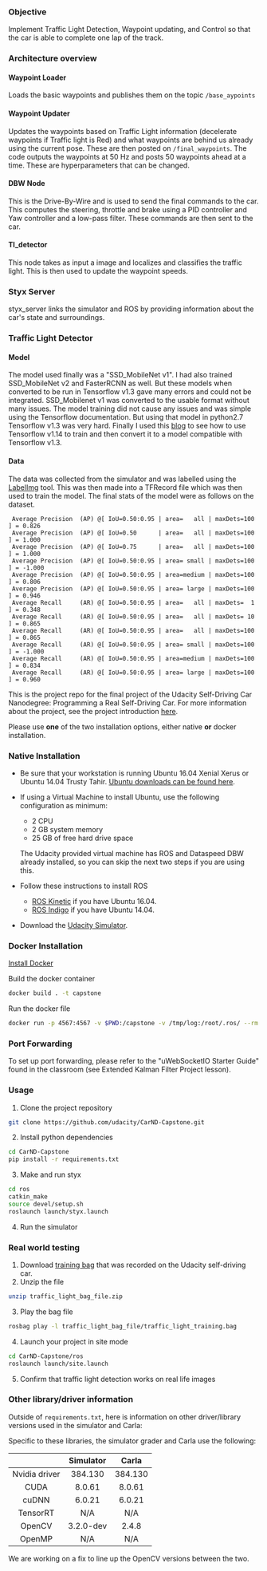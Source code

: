 ### Objective
Implement Traffic Light Detection, Waypoint updating, and Control so that the car is able to complete one lap of the track.

### Architecture overview
#### Waypoint Loader
Loads the basic waypoints and publishes them on the topic `/base_aypoints`
#### Waypoint Updater
Updates the waypoints based on Traffic Light information (decelerate waypoints if Traffic light is Red) and what waypoints are behind us already using the current pose. These are then posted on `/final_waypoints`. The code outputs the waypoints at 50 Hz and posts 50 waypoints ahead at a time. These are hyperparameters that can be changed.
#### DBW Node
This is the Drive-By-Wire and is used to send the final commands to the car. This computes the steering, throttle and brake using a PID controller and Yaw controller and a low-pass filter. These commands are then sent to the car.
#### Tl_detector
This node takes as input a image and localizes and classifies the traffic light. This is then used to update the waypoint speeds.
### Styx Server
styx_server links the simulator and ROS by providing information about the car's state and surroundings.

### Traffic Light Detector
#### Model
The model used finally was a "SSD_MobileNet v1". I had also trained SSD_MobileNet v2 and FasterRCNN as well. But these models when converted to be run in Tensorflow v1.3 gave many errors and could not be integrated. SSD_Mobilenet v1 was converted to the usable format without many issues. The model training did not cause any issues and was simple using the Tensorflow documentation. But using that model in python2.7 Tensorflow v1.3 was very hard. Finally I used this [blog](https://towardsdatascience.com/object-detection-by-tensorflow-1-x-5a8cb72c1c4b) to see how to use Tensorflow v1.14 to train and then convert it to a model compatible with Tensorflow v1.3.
#### Data
The data was collected from the simulator and was labelled using the [LabelImg](https://github.com/tzutalin/labelImg) tool. This was then made into a TFRecord file which was then used to train the model. The final stats of the model were as follows on the dataset.

```
 Average Precision  (AP) @[ IoU=0.50:0.95 | area=   all | maxDets=100 ] = 0.826
 Average Precision  (AP) @[ IoU=0.50      | area=   all | maxDets=100 ] = 1.000
 Average Precision  (AP) @[ IoU=0.75      | area=   all | maxDets=100 ] = 1.000
 Average Precision  (AP) @[ IoU=0.50:0.95 | area= small | maxDets=100 ] = -1.000
 Average Precision  (AP) @[ IoU=0.50:0.95 | area=medium | maxDets=100 ] = 0.806
 Average Precision  (AP) @[ IoU=0.50:0.95 | area= large | maxDets=100 ] = 0.946
 Average Recall     (AR) @[ IoU=0.50:0.95 | area=   all | maxDets=  1 ] = 0.348
 Average Recall     (AR) @[ IoU=0.50:0.95 | area=   all | maxDets= 10 ] = 0.865
 Average Recall     (AR) @[ IoU=0.50:0.95 | area=   all | maxDets=100 ] = 0.865
 Average Recall     (AR) @[ IoU=0.50:0.95 | area= small | maxDets=100 ] = -1.000
 Average Recall     (AR) @[ IoU=0.50:0.95 | area=medium | maxDets=100 ] = 0.834
 Average Recall     (AR) @[ IoU=0.50:0.95 | area= large | maxDets=100 ] = 0.960
```

This is the project repo for the final project of the Udacity Self-Driving Car Nanodegree: Programming a Real Self-Driving Car. For more information about the project, see the project introduction [here](https://classroom.udacity.com/nanodegrees/nd013/parts/6047fe34-d93c-4f50-8336-b70ef10cb4b2/modules/e1a23b06-329a-4684-a717-ad476f0d8dff/lessons/462c933d-9f24-42d3-8bdc-a08a5fc866e4/concepts/5ab4b122-83e6-436d-850f-9f4d26627fd9).

Please use **one** of the two installation options, either native **or** docker installation.

### Native Installation

* Be sure that your workstation is running Ubuntu 16.04 Xenial Xerus or Ubuntu 14.04 Trusty Tahir. [Ubuntu downloads can be found here](https://www.ubuntu.com/download/desktop).
* If using a Virtual Machine to install Ubuntu, use the following configuration as minimum:
  * 2 CPU
  * 2 GB system memory
  * 25 GB of free hard drive space

  The Udacity provided virtual machine has ROS and Dataspeed DBW already installed, so you can skip the next two steps if you are using this.

* Follow these instructions to install ROS
  * [ROS Kinetic](http://wiki.ros.org/kinetic/Installation/Ubuntu) if you have Ubuntu 16.04.
  * [ROS Indigo](http://wiki.ros.org/indigo/Installation/Ubuntu) if you have Ubuntu 14.04.
* Download the [Udacity Simulator](https://github.com/udacity/CarND-Capstone/releases).

### Docker Installation
[Install Docker](https://docs.docker.com/engine/installation/)

Build the docker container
```bash
docker build . -t capstone
```

Run the docker file
```bash
docker run -p 4567:4567 -v $PWD:/capstone -v /tmp/log:/root/.ros/ --rm -it capstone
```

### Port Forwarding
To set up port forwarding, please refer to the "uWebSocketIO Starter Guide" found in the classroom (see Extended Kalman Filter Project lesson).

### Usage

1. Clone the project repository
```bash
git clone https://github.com/udacity/CarND-Capstone.git
```

2. Install python dependencies
```bash
cd CarND-Capstone
pip install -r requirements.txt
```
3. Make and run styx
```bash
cd ros
catkin_make
source devel/setup.sh
roslaunch launch/styx.launch
```
4. Run the simulator

### Real world testing
1. Download [training bag](https://s3-us-west-1.amazonaws.com/udacity-selfdrivingcar/traffic_light_bag_file.zip) that was recorded on the Udacity self-driving car.
2. Unzip the file
```bash
unzip traffic_light_bag_file.zip
```
3. Play the bag file
```bash
rosbag play -l traffic_light_bag_file/traffic_light_training.bag
```
4. Launch your project in site mode
```bash
cd CarND-Capstone/ros
roslaunch launch/site.launch
```
5. Confirm that traffic light detection works on real life images

### Other library/driver information
Outside of `requirements.txt`, here is information on other driver/library versions used in the simulator and Carla:

Specific to these libraries, the simulator grader and Carla use the following:

|        | Simulator | Carla  |
| :-----------: |:-------------:| :-----:|
| Nvidia driver | 384.130 | 384.130 |
| CUDA | 8.0.61 | 8.0.61 |
| cuDNN | 6.0.21 | 6.0.21 |
| TensorRT | N/A | N/A |
| OpenCV | 3.2.0-dev | 2.4.8 |
| OpenMP | N/A | N/A |

We are working on a fix to line up the OpenCV versions between the two.
